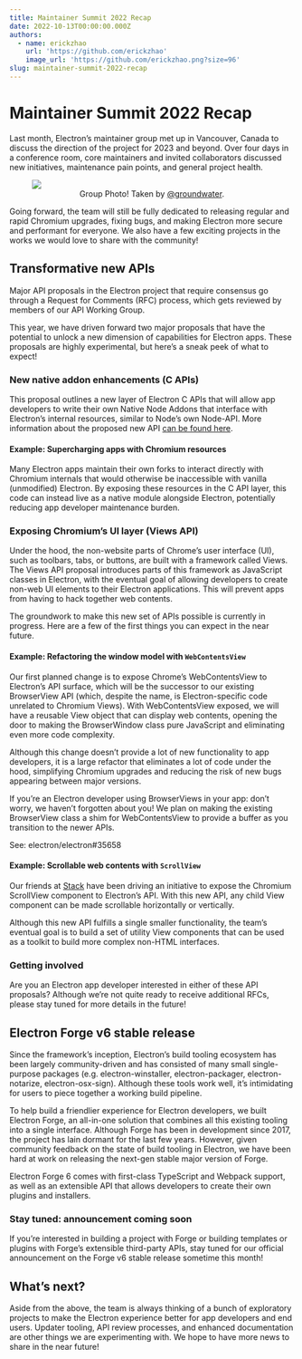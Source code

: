 ```yaml
---
title: Maintainer Summit 2022 Recap
date: 2022-10-13T00:00:00.000Z
authors:
  - name: erickzhao
    url: 'https://github.com/erickzhao'
    image_url: 'https://github.com/erickzhao.png?size=96'
slug: maintainer-summit-2022-recap
---
```


# Maintainer Summit 2022 Recap

Last month, Electron’s maintainer group met up in Vancouver, Canada to discuss the direction of the
project for 2023 and beyond. Over four days in a conference room, core maintainers and invited
collaborators discussed new initiatives, maintenance pain points, and general project health.

<figure>
  <img src="/assets/img/2022-maintainer-summit.jpg"/>
  <figcaption align="center">
    Group Photo! Taken by <a href="https://github.com/groundwater">@groundwater</a>.
  </figcaption>
</figure>

Going forward, the team will still be fully dedicated to releasing regular and rapid
Chromium upgrades, fixing bugs, and making Electron more secure and performant for everyone.
We also have a few exciting projects in the works we would love to share with
the community!

## Transformative new APIs

Major API proposals in the Electron project that require consensus go through a Request for Comments
(RFC) process, which gets reviewed by members of our API Working Group.

This year, we have driven forward two major proposals that have the potential to unlock a new
dimension of capabilities for Electron apps. These proposals are highly experimental, but here’s a
sneak peek of what to expect! 

### New native addon enhancements (C APIs)

This proposal outlines a new layer of Electron C APIs that will allow app developers to write their
own Native Node Addons that interface with Electron’s internal resources, similar to Node’s
own Node-API. More information about the proposed new API [can be found here](https://github.com/electron/governance/blob/main/wg-api/spec-documents/electron-c-apis.md).

#### Example: Supercharging apps with Chromium resources

Many Electron apps maintain their own forks to interact directly with Chromium internals that would
otherwise be inaccessible with vanilla (unmodified) Electron. By exposing these resources in the C
API layer, this code can instead live as a native module alongside Electron, potentially reducing
app developer maintenance burden.

### Exposing Chromium’s UI layer (Views API)

Under the hood, the non-website parts of Chrome’s user interface (UI), such as toolbars, tabs, or
buttons, are built with a framework called Views. The Views API proposal introduces parts of this
framework as JavaScript classes in Electron, with the eventual goal of allowing developers to create
non-web UI elements to their Electron applications. This will prevent apps from having to hack
together web contents.

The groundwork to make this new set of APIs possible is currently in progress. Here are a few of the
first things you can expect in the near future.

#### Example: Refactoring the window model with `WebContentsView`

Our first planned change is to expose Chrome’s WebContentsView to Electron’s API surface, which will
be the successor to our existing BrowserView API (which, despite the name, is Electron-specific code
unrelated to Chromium Views). With WebContentsView exposed, we will have a reusable View object that
can display web contents, opening the door to making the BrowserWindow class pure JavaScript and
eliminating even more code complexity.

Although this change doesn’t provide a lot of new functionality to app developers, it is a large
refactor that eliminates a lot of code under the hood, simplifying Chromium upgrades and reducing
the risk of new bugs appearing between major versions.

If you’re an Electron developer using BrowserViews in your app: don’t worry, we haven’t forgotten
about you! We plan on making the existing BrowserView class a shim for WebContentsView to provide a
buffer as you transition to the newer APIs.

See: electron/electron#35658

#### Example: Scrollable web contents with `ScrollView`

Our friends at [Stack](https://stackbrowser.com/) have been driving an initiative to expose the Chromium ScrollView component to
Electron’s API. With this new API, any child View component can be made scrollable horizontally or
vertically.

Although this new API fulfills a single smaller functionality, the team’s eventual goal is to build
a set of utility View components that can be used as a toolkit to build more complex non-HTML
interfaces.

### Getting involved

Are you an Electron app developer interested in either of these API proposals? Although we’re not
quite ready to receive additional RFCs, please stay tuned for more details in the future!

## Electron Forge v6 stable release

Since the framework’s inception, Electron’s build tooling ecosystem has been largely
community-driven and has consisted of many small single-purpose packages (e.g. electron-winstaller,
electron-packager, electron-notarize, electron-osx-sign). Although these tools work well, it’s
intimidating for users to piece together a working build pipeline.

To help build a friendlier experience for Electron developers, we built Electron Forge, an
all-in-one solution that combines all this existing tooling into a single interface. Although Forge
has been in development since 2017, the project has lain dormant for the last few years. However,
given community feedback on the state of build tooling in Electron, we have been hard at work on
releasing the next-gen stable major version of Forge.

Electron Forge 6 comes with first-class TypeScript and Webpack support, as well as an extensible
API that allows developers to create their own plugins and installers.

### Stay tuned: announcement coming soon
If you’re interested in building a project with Forge or building templates or plugins with Forge’s
extensible third-party APIs, stay tuned for our official announcement on the Forge v6 stable
release sometime this month!

## What’s next?

Aside from the above, the team is always thinking of a bunch of exploratory projects to make the
Electron experience better for app developers and end users. Updater tooling, API review processes,
and enhanced documentation are other things we are experimenting with. We hope to have more news to
share in the near future!
